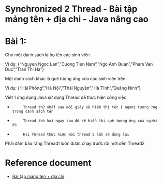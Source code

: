 
# Synchronized 2 Thread - Bài tập mảng tên + địa chỉ - Java nâng cao

# Bài 1:

Cho một danh sách là họ tên các sinh viên

Ví dụ: {“Nguyen Ngoc Lan”,”Duong Tien Nam”,”Ngo Anh Quan”,”Pham Van Duc”,”Tran Thi Ha”}

Một danh sách khác là quê tương ứng của các sinh viên trên:

Ví dụ: {“Hải Phòng”,”Hà Nội”,”Thái Nguyên”,”Hà Tĩnh”,”Quảng Ninh”}

Viết 1 ứng dụng Java sử dụng Thread để thực hiện công việc:

-          Thread thứ nhất sau mỗi giây sẽ hiển thị tên 1 người tương ứng trong danh sách tên

-          Thread thứ hai ngay sau đó sẽ hiển thị quê tương ứng của người đó

-          Hai Thread thực hiện mỗi thread 5 lần sẽ dừng lại

Phải đảm bảo rằng Thread1 luôn được chạy trước rồi mới đến Thread2

# Reference document
* [Bài tập mảng tên + địa chỉ](https://gokisoft.com/bai-tap-on-luyen-tong-hop-file-multithread-trong-java.html)

